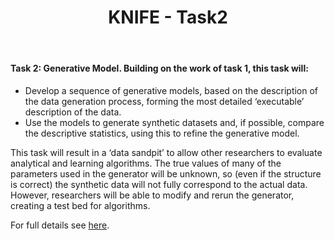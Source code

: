 ﻿---
title: "KNIFE - Task2"
layout: textlay
excerpt: "KNIFE - Task2"
sitemap: false
permalink: /task2/
---


#### **Task 2: Generative Model. Building on the work of task 1, this task will:**

*  Develop a sequence of generative models, based on the description of the data generation process, forming the most detailed ‘executable’ description of the data.
*  Use the models to generate synthetic datasets and, if possible, compare the descriptive statistics, using this to refine the generative model.

This task will result in a ‘data sandpit’ to allow other researchers to evaluate analytical and learning algorithms. The true values of many of the parameters used in the generator will be unknown, so (even if the structure is correct) the synthetic data will not fully correspond to the actual data. However, researchers will be able to modify and rerun the generator, creating a test bed for algorithms. 


For full details see [here](http://haoyuan.uk/knife.html).
